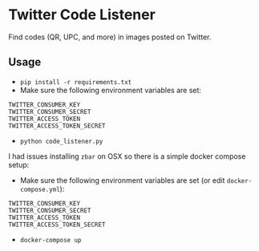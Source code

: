 Twitter Code Listener
=====================
Find codes (QR, UPC, and more) in images posted on Twitter.

Usage
-----
* `pip install -r requirements.txt`
* Make sure the following environment variables are set:
```
TWITTER_CONSUMER_KEY
TWITTER_CONSUMER_SECRET
TWITTER_ACCESS_TOKEN
TWITTER_ACCESS_TOKEN_SECRET
```
* `python code_listener.py`

I had issues installing `zbar` on OSX so there is a simple
docker compose setup:
* Make sure the following environment variables are set (or edit `docker-compose.yml`):
```
TWITTER_CONSUMER_KEY
TWITTER_CONSUMER_SECRET
TWITTER_ACCESS_TOKEN
TWITTER_ACCESS_TOKEN_SECRET
```
* `docker-compose up`

